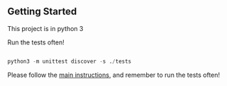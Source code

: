 ## Getting Started

This project is in python 3

Run the tests often! 

```python

python3 -m unittest discover -s ./tests

```

Please follow the [main instructions](../README.md), and remember to run the tests often!